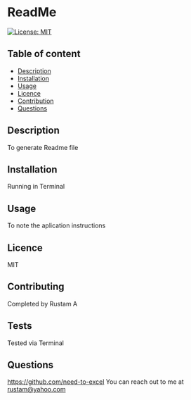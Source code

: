 # ReadMe
  [![License: MIT](https://img.shields.io/badge/License-MIT-yellow.svg)](https://opensource.org/licenses/MIT)
## Table of content
* [Description](#description)
* [Installation](#installation)
* [Usage](#usage)
* [Licence](#licence)
* [Contribution](#contributions)
* [Questions](#questions)

## Description
To generate Readme file
## Installation
Running in Terminal
## Usage
To note the aplication instructions
## Licence
MIT
## Contributing
Completed by Rustam A
## Tests
Tested via Terminal
## Questions
https://github.com/need-to-excel
You can reach out to me at rustam@yahoo.com
